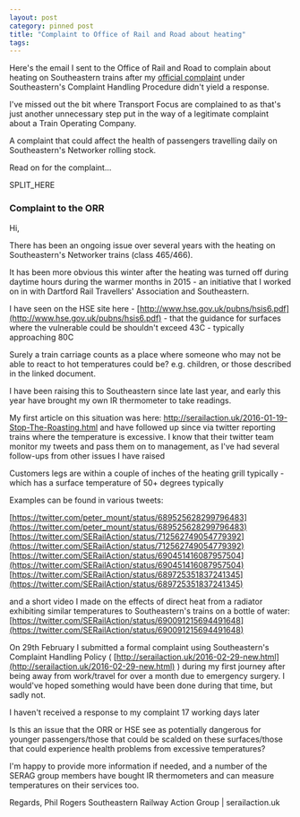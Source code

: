 ```yaml
---
layout: post
category: pinned post
title: "Complaint to Office of Rail and Road about heating"
tags:
---
```

Here's the email I sent to the Office of Rail and Road to complain about heating on Southeastern trains after my [official complaint](http://serailaction.uk/2016-02-29-new.html) under Southeastern's Complaint Handling Procedure didn't yield a response.

I've missed out the bit where Transport Focus are complained to as that's just another unnecessary step put in the way of a legitimate complaint about a Train Operating Company.

A complaint that could affect the health of passengers travelling daily on Southeastern's Networker rolling stock.

Read on for the complaint...

SPLIT_HERE

### Complaint to the ORR

Hi,

There has been an ongoing issue over several years with the heating on Southeastern's Networker trains (class 465/466).

It has been more obvious this winter after the heating was turned off during daytime hours during the warmer months in 2015 - an initiative that I worked on in with Dartford Rail Travellers' Association and Southeastern.

I have seen on the HSE site here - [http://www.hse.gov.uk/pubns/hsis6.pdf](http://www.hse.gov.uk/pubns/hsis6.pdf) - that the guidance for surfaces where the vulnerable could be shouldn't exceed 43C - typically approaching 80C

Surely a train carriage counts as a place where someone who may not be able to react to hot temperatures could be? e.g. children, or those described in the linked document.

I have been raising this to Southeastern since late last year, and early this year have brought my own IR thermometer to take readings.

My first article on this situation was here: http://serailaction.uk/2016-01-19-Stop-The-Roasting.html and have followed up since via twitter reporting trains where the temperature is excessive.  I know that their twitter team monitor my tweets and pass them on to management, as I've had several follow-ups from other issues I have raised

Customers legs are within a couple of inches of the heating grill typically - which has a surface temperature of 50+ degrees typically

Examples can be found in various tweets:

[https://twitter.com/peter_mount/status/689525628299796483](https://twitter.com/peter_mount/status/689525628299796483)
[https://twitter.com/SERailAction/status/712562749054779392](https://twitter.com/SERailAction/status/712562749054779392)
[https://twitter.com/SERailAction/status/690451416087957504](https://twitter.com/SERailAction/status/690451416087957504)
[https://twitter.com/SERailAction/status/689725351837241345](https://twitter.com/SERailAction/status/689725351837241345)


and a short video I made on the effects of direct heat from a radiator exhibiting similar temperatures to Southeastern's trains on a bottle of water:
[https://twitter.com/SERailAction/status/690091215694491648](https://twitter.com/SERailAction/status/690091215694491648)


On 29th February I submitted a formal complaint using Southeastern's Complaint Handling Policy ( [http://serailaction.uk/2016-02-29-new.html](http://serailaction.uk/2016-02-29-new.html) ) during my first journey after being away from work/travel for over a month due to emergency surgery.  I would've hoped something would have been done during that time, but sadly not.

I haven't received a response to my complaint 17 working days later

Is this an issue that the ORR or HSE see as potentially dangerous for younger passengers/those that could be scalded on these surfaces/those that could experience health problems from excessive temperatures?

I'm happy to provide more information if needed, and a number of the SERAG group members have bought IR thermometers and can measure temperatures on their services too.

Regards,
Phil Rogers
Southeastern Railway Action Group | serailaction.uk